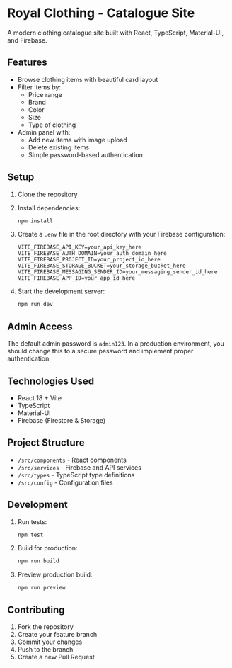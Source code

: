 # Royal Clothing - Catalogue Site

A modern clothing catalogue site built with React, TypeScript, Material-UI, and Firebase.

## Features

- Browse clothing items with beautiful card layout
- Filter items by:
  - Price range
  - Brand
  - Color
  - Size
  - Type of clothing
- Admin panel with:
  - Add new items with image upload
  - Delete existing items
  - Simple password-based authentication

## Setup

1. Clone the repository
2. Install dependencies:
   ```bash
   npm install
   ```

3. Create a `.env` file in the root directory with your Firebase configuration:
   ```
   VITE_FIREBASE_API_KEY=your_api_key_here
   VITE_FIREBASE_AUTH_DOMAIN=your_auth_domain_here
   VITE_FIREBASE_PROJECT_ID=your_project_id_here
   VITE_FIREBASE_STORAGE_BUCKET=your_storage_bucket_here
   VITE_FIREBASE_MESSAGING_SENDER_ID=your_messaging_sender_id_here
   VITE_FIREBASE_APP_ID=your_app_id_here
   ```

4. Start the development server:
   ```bash
   npm run dev
   ```

## Admin Access

The default admin password is `admin123`. In a production environment, you should change this to a secure password and implement proper authentication.

## Technologies Used

- React 18 + Vite
- TypeScript
- Material-UI
- Firebase (Firestore & Storage)

## Project Structure

- `/src/components` - React components
- `/src/services` - Firebase and API services
- `/src/types` - TypeScript type definitions
- `/src/config` - Configuration files

## Development

1. Run tests:
   ```bash
   npm test
   ```

2. Build for production:
   ```bash
   npm run build
   ```

3. Preview production build:
   ```bash
   npm run preview
   ```

## Contributing

1. Fork the repository
2. Create your feature branch
3. Commit your changes
4. Push to the branch
5. Create a new Pull Request
